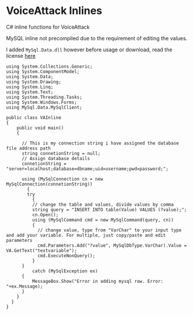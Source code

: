 # VoiceAttack Inlines
 C# inline functions for VoiceAttack

MySQL inline not precompiled due to the requirement of editing the values.

I added ``MySql.Data.dll`` however before usage or download, read the license [here](https://github.com/aezrath96/VoiceAttack-Inlines/blob/main/connector-net-8.0-gpl-en.pdf)

```using System;
using System.Collections.Generic;
using System.ComponentModel;
using System.Data;
using System.Drawing;
using System.Linq;
using System.Text;
using System.Threading.Tasks;
using System.Windows.Forms;
using MySql.Data.MySqlClient;

public class VAInline
{
    public void main()
    {

      // This is my connection string i have assigned the database file address path 
      string connetionString = null;
      // Assign database details
      connetionString = "server=localhost;database=dbname;uid=username;pwd=password;";

      using (MySqlConnection cn = new MySqlConnection(connetionString))
        {
        try
          {
          // change the table and values, divide values by comma
          string query = "INSERT INTO table(Value) VALUES (?value);";
          cn.Open();
          using (MySqlCommand cmd = new MySqlCommand(query, cn))
          {
            // change value, type from "VarChar" to your input type and add your variable. For multiple, just copy/paste and edit parameters
            cmd.Parameters.Add("?value", MySqlDbType.VarChar).Value = VA.GetText("textvariable");
            cmd.ExecuteNonQuery();
          }
      }
          catch (MySqlException ex)
      {
          MessageBox.Show("Error in adding mysql row. Error: "+ex.Message);
      }
    }
  }
}
```
